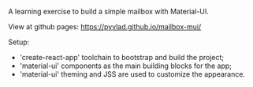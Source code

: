 A learning exercise to build a simple mailbox with Material-UI.

View at github pages:
https://pyvlad.github.io/mailbox-mui/

Setup:
- 'create-react-app' toolchain to bootstrap and build the project;
- 'material-ui' components as the main building blocks for the app;
- 'material-ui' theming and JSS are used to customize the appearance.